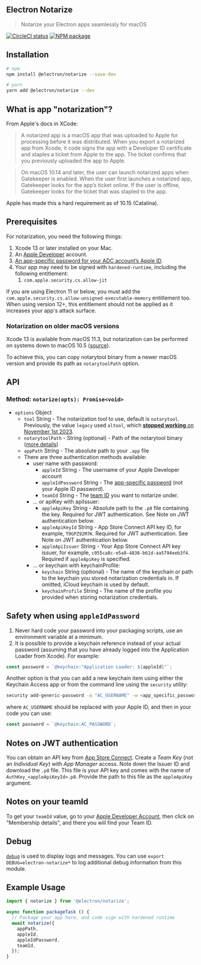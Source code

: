 Electron Notarize
-----------

> Notarize your Electron apps seamlessly for macOS

[![CircleCI status](https://circleci.com/gh/electron/notarize.svg?style=shield)](https://circleci.com/gh/electron/notarize)
[![NPM package](https://img.shields.io/npm/v/@electron/notarize)](https://npm.im/@electron/notarize)

## Installation

```bash
# npm
npm install @electron/notarize --save-dev

# yarn
yarn add @electron/notarize --dev
```

## What is app "notarization"?

From Apple's docs in XCode:

> A notarized app is a macOS app that was uploaded to Apple for processing before it was distributed. When you export a notarized app from Xcode, it code signs the app with a Developer ID certificate and staples a ticket from Apple to the app. The ticket confirms that you previously uploaded the app to Apple.

> On macOS 10.14 and later, the user can launch notarized apps when Gatekeeper is enabled. When the user first launches a notarized app, Gatekeeper looks for the app’s ticket online. If the user is offline, Gatekeeper looks for the ticket that was stapled to the app.

Apple has made this a hard requirement as of 10.15 (Catalina).

## Prerequisites

For notarization, you need the following things:

1. Xcode 13 or later installed on your Mac.
2. An [Apple Developer](https://developer.apple.com/) account.
3. [An app-specific password for your ADC account’s Apple ID](https://support.apple.com/HT204397).
4. Your app may need to be signed with `hardened-runtime`, including the following entitlement:
    1. `com.apple.security.cs.allow-jit`

  If you are using Electron 11 or below, you must add the `com.apple.security.cs.allow-unsigned-executable-memory` entitlement too.
  When using version 12+, this entitlement should not be applied as it increases your app's attack surface.

### Notarization on older macOS versions

Xcode 13 is available from macOS 11.3, but notarization can be performed on systems down to macOS 10.5 ([source](https://developer.apple.com/documentation/technotes/tn3147-migrating-to-the-latest-notarization-tool#Enable-notarization-on-an-older-version-of-macOS)).

To achieve this, you can copy notarytool binary from a newer macOS version and provide its path as `notarytoolPath` option.

## API

### Method: `notarize(opts): Promise<void>`

* `options` Object
  * `tool` String - The notarization tool to use, default is `notarytool`.  Previously, the value `legacy` used `altool`, which [**stopped working** on November 1st 2023](https://developer.apple.com/news/?id=y5mjxqmn).
  * `notarytoolPath` - String (optional) - Path of the notarytool binary ([more details](#notarization-on-older-macos-versions)) 
  * `appPath` String - The absolute path to your `.app` file
  * There are three authentication methods available:
    * user name with password:
      * `appleId` String - The username of your Apple Developer account
      * `appleIdPassword` String - The [app-specific password](https://support.apple.com/HT204397) (not your Apple ID password).
      * `teamId` String - The [team ID](https://developer.apple.com/help/account/manage-your-team/locate-your-team-id/) you want to notarize under.
    * ... or apiKey with apiIssuer:
      * `appleApiKey` String - Absolute path to the `.p8` file containing the key. Required for JWT authentication. See Note on JWT authentication below.
      * `appleApiKeyId` String - App Store Connect API key ID, for example, `T9GPZ92M7K`. Required for JWT authentication. See Note on JWT authentication below.
      * `appleApiIssuer` String - Your App Store Connect API key issuer, for example, `c055ca8c-e5a8-4836-b61d-aa5794eeb3f4`. Required if `appleApiKey` is specified.
    * ... or keychain with keychainProfile:
      * `keychain` String (optional) - The name of the keychain or path to the keychain you stored notarization credentials in. If omitted, iCloud keychain is used by default.
      * `keychainProfile` String - The name of the profile you provided when storing notarization credentials.

## Safety when using `appleIdPassword`

1. Never hard code your password into your packaging scripts, use an environment
variable at a minimum.
2. It is possible to provide a keychain reference instead of your actual password (assuming that you have already logged into
the Application Loader from Xcode).  For example:

```javascript
const password = `@keychain:"Application Loader: ${appleId}"`;
```

Another option is that you can add a new keychain item using either the Keychain Access app or from the command line using the `security` utility:

```bash
security add-generic-password -a "AC_USERNAME" -w <app_specific_password> -s "AC_PASSWORD"
```
where `AC_USERNAME` should be replaced with your Apple ID, and then in your code you can use:

```javascript
const password = `@keychain:AC_PASSWORD`;
```

## Notes on JWT authentication

You can obtain an API key from [App Store Connect](https://appstoreconnect.apple.com/access/api). Create a _Team Key_ (not an _Individual Key_) with _App Manager_ access. Note down the Issuer ID and download the `.p8` file. This file is your API key and comes with the name of `AuthKey_<appleApiKeyId>.p8`. Provide the path to this file as the `appleApiKey` argument.

## Notes on your teamId

To get your `teamId` value, go to your [Apple Developer Account](https://developer.apple.com/account), then click on "Membership details", and there you will find your Team ID.

## Debug

[`debug`](https://www.npmjs.com/package/debug) is used to display logs and messages. You can use `export DEBUG=electron-notarize*` to log additional debug information from this module.

## Example Usage

```javascript
import { notarize } from '@electron/notarize';

async function packageTask () {
  // Package your app here, and code sign with hardened runtime
  await notarize({
    appPath,
    appleId,
    appleIdPassword,
    teamId,
  });
}
```
